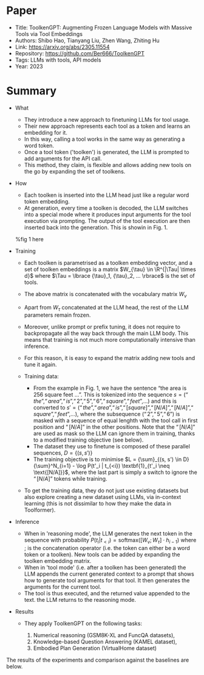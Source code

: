 # Paper

- Title: ToolkenGPT: Augmenting Frozen Language Models
with Massive Tools via Tool Embeddings
- Authors: Shibo Hao, Tianyang Liu, Zhen Wang, Zhiting Hu
- Link: https://arxiv.org/abs/2305.11554
- Repository:  https://github.com/Ber666/ToolkenGPT
- Tags: LLMs with tools, API models
- Year: 2023

# Summary

- What
  
  - They introduce a new approach to finetuning LLMs for tool usage.
  - Their new approach represents each tool as a token and learns an embedding for it.
  - In this way, calling a tool works in the same way as generating a word token.
  - Once a tool token ('toolken') is generated, the LLM is prompted to add arguments for the API call.
  - This method, they claim, is flexible and allows adding new tools on the go by expanding the set of toolkens.
  
- How

  - Each toolken is inserted into the LLM head just like a regular word token embedding.
  - At generation, every time a toolken is decoded, the LLM switches into a special mode where it produces input arguments for the tool execution via prompting. The output of the tool execution are then inserted back into the generation. This is showin in Fig. 1.
  
  %fig 1 here

- Training
  
  - Each toolken is parametrised as a toolken embedding vector, and a set of toolken embeddings is a matrix $W_{\tau} \in \R^{|\Tau| \times d}$ where $\Tau = \lbrace {\tau}_1, {\tau}_2, ... \rbrace$ is the set of tools.
  - The above matrix is concatenated with the vocabulary matrix $W_{v}$
  - Apart from $W_{\tau}$ concatenated at the LLM head, the rest of the LLM parameters remain frozen.
  - Moreover, unlike prompt or prefix tuning, it does not require to backpropagate all the way back through the main LLM body. This means that training is not much more computationally intensive than inference.
  - For this reason, it is easy to expand the matrix adding new tools and tune it again.

  - Training data:
  
    - From the example in Fig. 1, we have the sentence “the area is 256 square feet ...”. This is tokenized into the sequence $s = (“the”, “area”, “is”, “2”, “5”, “6”, “square”, “feet”, ...)$ and this is converted to $s
    ' = (“the”, “area”, “is”, “[square]”, “[N/A]”, “[N/A]”, “square”, “feet”, ...)$, where the subsequence $(“2”, “5”, “6”)$ is masked with a sequence of equal lenghth with the tool call in first position and $“[N/A]”$ in the other positions. Note that the $“[N/A]”$ are used as mask so the LLM can ignore them in training, thanks to a modified training objective (see below).
    - The dataset they use to finetune is composed of these parallel sequences, $D = \lbrace (s, s') \rbrace$
    - The training objective is to minimise $L = {\sum}_{(s, s') \in D} {\sum}^N_{i=1} - \log P(t'_i | t_{<i}) \textbf{1}_{t'_i \neq \text{[N/A]}}$, where the last part is simply a switch to ignore the $“[N/A]”$ tokens while training.

  - To get the training data, they do not just use existing datasets but also explore creating a new dataset using LLMs, via in-context learning (this is not dissimilar to how they make the data in Toolformer).

- Inference
  
  - When in 'reasoning mode', the LLM generates the next token in the sequence with probability $P(t_i | t_{< i}) = \text{softmax}([W_v ; W_{\tau}] \cdot h_{i-1})$ where $;$ is the concatenation operator (i.e. the token can either be a word token or a toolken). New tools can be added by expanding the toolken embedding matrix.
  - When in 'tool mode' (i.e. after a toolken has been generated) the LLM appends the current generated context to a prompt that shows how to generate tool arguments for that tool. It then generates the arguments for the current tool.
  - The tool is thus executed, and the returned value appended to the text. the LLM returns to the reasoning mode.

- Results
  
  - They apply ToolkenGPT on the following tasks:
    
    1) Numerical reasoning (GSM8K-XL and FuncQA datasets),
    2) Knowledge-based Question Answering (KAMEL dataset),
    3) Embodied Plan Generation (VirtualHome dataset)

The results of the experiments and comparison against the baselines are below.